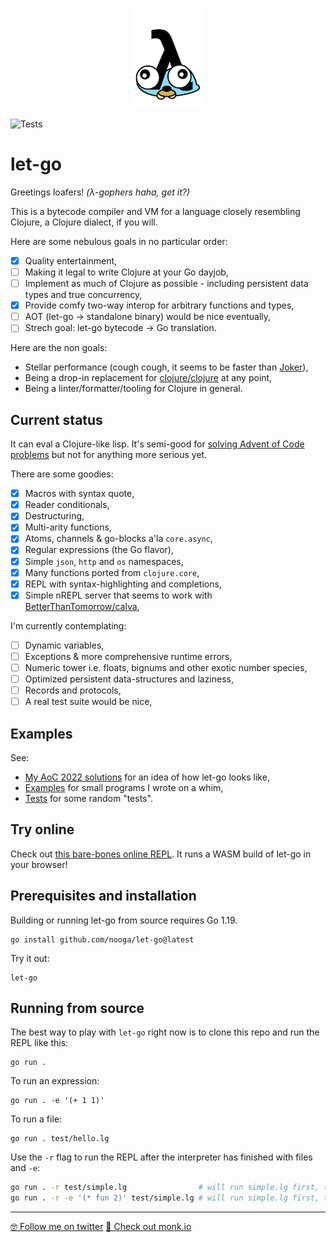 <!--suppress ALL -->
<p align="center">
<img src="meta/logo.png" alt="Squishy loafer" title="Squishy loafer of let-go" />
</p>


![Tests](https://github.com/nooga/let-go/actions/workflows/go.yml/badge.svg)

# let-go

Greetings loafers! *(λ-gophers haha, get it?)*

This is a bytecode compiler and VM for a language closely resembling Clojure, a Clojure dialect, if you will. 

Here are some nebulous goals in no particular order:
- [x] Quality entertainment,
- [ ] Making it legal to write Clojure at your Go dayjob,
- [ ] Implement as much of Clojure as possible - including persistent data types and true concurrency,
- [x] Provide comfy two-way interop for arbitrary functions and types,
- [ ] AOT (let-go -> standalone binary) would be nice eventually, 
- [ ] Strech goal: let-go bytecode -> Go translation.

Here are the non goals:
- Stellar performance (cough cough, it seems to be faster than [Joker](https://github.com/candid82/joker)),
- Being a drop-in replacement for [clojure/clojure](https://github.com/clojure/clojure) at any point,
- Being a linter/formatter/tooling for Clojure in general.

## Current status 

It can eval a Clojure-like lisp. It's semi-good for [solving Advent of Code problems](https://github.com/nooga/aoc2022) but not for anything more serious yet. 

There are some goodies:

- [x] Macros with syntax quote,
- [x] Reader conditionals,
- [x] Destructuring,
- [x] Multi-arity functions,
- [x] Atoms, channels & go-blocks a'la `core.async`, 
- [x] Regular expressions (the Go flavor),
- [x] Simple `json`, `http` and `os` namespaces,
- [x] Many functions ported from `clojure.core`,
- [x] REPL with syntax-highlighting and completions,
- [x] Simple nREPL server that seems to work with [BetterThanTomorrow/calva](https://github.com/BetterThanTomorrow/calva),

I'm currently contemplating:

- [ ] Dynamic variables,
- [ ] Exceptions & more comprehensive runtime errors,
- [ ] Numeric tower i.e. floats, bignums and other exotic number species,
- [ ] Optimized persistent data-structures and laziness,
- [ ] Records and protocols,
- [ ] A real test suite would be nice,

## Examples

See:
- [My AoC 2022 solutions](https://github.com/nooga/aoc2022) for an idea of how let-go looks like,
- [Examples](https://github.com/nooga/let-go/tree/main/examples) for small programs I wrote on a whim,
- [Tests](https://github.com/nooga/let-go/tree/main/test) for some random "tests".


## Try online

Check out [this bare-bones online REPL](https://nooga.github.io/let-go/). It runs a WASM build of let-go in your browser! 

## Prerequisites and installation

Building or running let-go from source requires Go 1.19. 

```
go install github.com/nooga/let-go@latest
```

Try it out:

```
let-go
```

## Running from source

The best way to play with `let-go` right now is to clone this repo and run the REPL like this:

```
go run . 
```

To run an expression:

```
go run . -e '(+ 1 1)'
```

To run a file:

```
go run . test/hello.lg
```

Use the `-r` flag to run the REPL after the interpreter has finished with files and `-e`:

```bash
go run . -r test/simple.lg                # will run simple.lg first, then open up a REPL
go run . -r -e '(* fun 2)' test/simple.lg # will run simple.lg first, then (* fun 2) and REPL 
```

---
[🤓 Follow me on twitter](https://twitter.com/MGasperowicz)
[🐬 Check out monk.io](https://monk.io)
